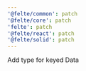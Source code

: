 ```yaml
---
'@felte/common': patch
'@felte/core': patch
'felte': patch
'@felte/react': patch
'@felte/solid': patch
---
```


Add type for keyed Data
